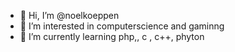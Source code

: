 - 👋 Hi, I’m @noelkoeppen
- 👀 I’m interested in computerscience and gaminng
- 🌱 I’m currently learning php,, c , c++, phyton


<!---
noelkoeppen/noelkoeppen is a ✨ special ✨ repository because its `README.md` (this file) appears on your GitHub profile.
You can click the Preview link to take a look at your changes.
--->
